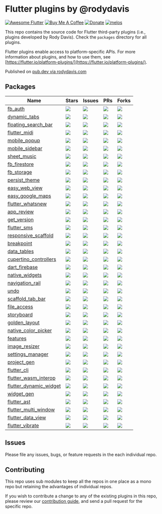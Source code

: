 # Flutter plugins by @rodydavis

[![Awesome Flutter](https://img.shields.io/badge/Awesome-Flutter-blue.svg?longCache=true&style=flat-square)](https://github.com/Solido/awesome-flutter)
[![Buy Me A Coffee](https://img.shields.io/badge/Donate-Buy%20Me%20A%20Coffee-yellow.svg)](https://www.buymeacoffee.com/rodydavis)
[![Donate](https://img.shields.io/badge/Donate-PayPal-green.svg)](https://www.paypal.com/cgi-bin/webscr?cmd=_s-xclick&hosted_button_id=WSH3GVC49GNNJ)
[![melos](https://img.shields.io/badge/maintained%20with-melos-f700ff.svg?style=flat-square)](https://github.com/invertase/melos)

This repo contains the source code for
Flutter third-party plugins (i.e., plugins developed by Rody Davis).
Check the `packages` directory for all plugins.

Flutter plugins enable access to platform-specific APIs. For more information
about plugins, and how to use them, see
[https://flutter.io/platform-plugins/](https://flutter.io/platform-plugins/).

Published on [pub.dev via rodydavis.com](https://pub.dev/publishers/rodydavis.com/packages)

## Packages

<!-- START_PACKAGES -->
| Name | Stars | Issues | PRs | Forks |
| --- | --- | --- |--- |--- |
| [fb_auth](https://github.com/rodydavis/fb_auth) |  ![](https://img.shields.io/github/stars/rodydavis/fb_auth) | ![](https://img.shields.io/github/issues/rodydavis/fb_auth) | ![](https://img.shields.io/github/issues-pr/rodydavis/fb_auth) | ![](https://img.shields.io/github/forks/rodydavis/fb_auth) |
| [dynamic_tabs](https://github.com/rodydavis/dynamic_tabs) |  ![](https://img.shields.io/github/stars/rodydavis/dynamic_tabs) | ![](https://img.shields.io/github/issues/rodydavis/dynamic_tabs) | ![](https://img.shields.io/github/issues-pr/rodydavis/dynamic_tabs) | ![](https://img.shields.io/github/forks/rodydavis/dynamic_tabs) |
| [floating_search_bar](https://github.com/rodydavis/floating_search_bar) |  ![](https://img.shields.io/github/stars/rodydavis/floating_search_bar) | ![](https://img.shields.io/github/issues/rodydavis/floating_search_bar) | ![](https://img.shields.io/github/issues-pr/rodydavis/floating_search_bar) | ![](https://img.shields.io/github/forks/rodydavis/floating_search_bar) |
| [flutter_midi](https://github.com/rodydavis/flutter_midi) |  ![](https://img.shields.io/github/stars/rodydavis/flutter_midi) | ![](https://img.shields.io/github/issues/rodydavis/flutter_midi) | ![](https://img.shields.io/github/issues-pr/rodydavis/flutter_midi) | ![](https://img.shields.io/github/forks/rodydavis/flutter_midi) |
| [mobile_popup](https://github.com/rodydavis/mobile_popup) |  ![](https://img.shields.io/github/stars/rodydavis/mobile_popup) | ![](https://img.shields.io/github/issues/rodydavis/mobile_popup) | ![](https://img.shields.io/github/issues-pr/rodydavis/mobile_popup) | ![](https://img.shields.io/github/forks/rodydavis/mobile_popup) |
| [mobile_sidebar](https://github.com/rodydavis/mobile_sidebar) |  ![](https://img.shields.io/github/stars/rodydavis/mobile_sidebar) | ![](https://img.shields.io/github/issues/rodydavis/mobile_sidebar) | ![](https://img.shields.io/github/issues-pr/rodydavis/mobile_sidebar) | ![](https://img.shields.io/github/forks/rodydavis/mobile_sidebar) |
| [sheet_music](https://github.com/rodydavis/sheet_music) |  ![](https://img.shields.io/github/stars/rodydavis/sheet_music) | ![](https://img.shields.io/github/issues/rodydavis/sheet_music) | ![](https://img.shields.io/github/issues-pr/rodydavis/sheet_music) | ![](https://img.shields.io/github/forks/rodydavis/sheet_music) |
| [fb_firestore](https://github.com/rodydavis/fb_firestore) |  ![](https://img.shields.io/github/stars/rodydavis/fb_firestore) | ![](https://img.shields.io/github/issues/rodydavis/fb_firestore) | ![](https://img.shields.io/github/issues-pr/rodydavis/fb_firestore) | ![](https://img.shields.io/github/forks/rodydavis/fb_firestore) |
| [fb_storage](https://github.com/rodydavis/fb_storage) |  ![](https://img.shields.io/github/stars/rodydavis/fb_storage) | ![](https://img.shields.io/github/issues/rodydavis/fb_storage) | ![](https://img.shields.io/github/issues-pr/rodydavis/fb_storage) | ![](https://img.shields.io/github/forks/rodydavis/fb_storage) |
| [persist_theme](https://github.com/fluttercommunity/persist_theme) |  ![](https://img.shields.io/github/stars/fluttercommunity/persist_theme) | ![](https://img.shields.io/github/issues/fluttercommunity/persist_theme) | ![](https://img.shields.io/github/issues-pr/fluttercommunity/persist_theme) | ![](https://img.shields.io/github/forks/fluttercommunity/persist_theme) |
| [easy_web_view](https://github.com/rodydavis/easy_web_view) |  ![](https://img.shields.io/github/stars/rodydavis/easy_web_view) | ![](https://img.shields.io/github/issues/rodydavis/easy_web_view) | ![](https://img.shields.io/github/issues-pr/rodydavis/easy_web_view) | ![](https://img.shields.io/github/forks/rodydavis/easy_web_view) |
| [easy_google_maps](https://github.com/rodydavis/easy_google_maps) |  ![](https://img.shields.io/github/stars/rodydavis/easy_google_maps) | ![](https://img.shields.io/github/issues/rodydavis/easy_google_maps) | ![](https://img.shields.io/github/issues-pr/rodydavis/easy_google_maps) | ![](https://img.shields.io/github/forks/rodydavis/easy_google_maps) |
| [flutter_whatsnew](https://github.com/fluttercommunity/flutter_whatsnew) |  ![](https://img.shields.io/github/stars/fluttercommunity/flutter_whatsnew) | ![](https://img.shields.io/github/issues/fluttercommunity/flutter_whatsnew) | ![](https://img.shields.io/github/issues-pr/fluttercommunity/flutter_whatsnew) | ![](https://img.shields.io/github/forks/fluttercommunity/flutter_whatsnew) |
| [app_review](https://github.com/fluttercommunity/app_review) |  ![](https://img.shields.io/github/stars/fluttercommunity/app_review) | ![](https://img.shields.io/github/issues/fluttercommunity/app_review) | ![](https://img.shields.io/github/issues-pr/fluttercommunity/app_review) | ![](https://img.shields.io/github/forks/fluttercommunity/app_review) |
| [get_version](https://github.com/fluttercommunity/get_version) |  ![](https://img.shields.io/github/stars/fluttercommunity/get_version) | ![](https://img.shields.io/github/issues/fluttercommunity/get_version) | ![](https://img.shields.io/github/issues-pr/fluttercommunity/get_version) | ![](https://img.shields.io/github/forks/fluttercommunity/get_version) |
| [flutter_sms](https://github.com/fluttercommunity/flutter_sms) |  ![](https://img.shields.io/github/stars/fluttercommunity/flutter_sms) | ![](https://img.shields.io/github/issues/fluttercommunity/flutter_sms) | ![](https://img.shields.io/github/issues-pr/fluttercommunity/flutter_sms) | ![](https://img.shields.io/github/forks/fluttercommunity/flutter_sms) |
| [responsive_scaffold](https://github.com/fluttercommunity/responsive_scaffold) |  ![](https://img.shields.io/github/stars/fluttercommunity/responsive_scaffold) | ![](https://img.shields.io/github/issues/fluttercommunity/responsive_scaffold) | ![](https://img.shields.io/github/issues-pr/fluttercommunity/responsive_scaffold) | ![](https://img.shields.io/github/forks/fluttercommunity/responsive_scaffold) |
| [breakpoint](https://github.com/fluttercommunity/breakpoint) |  ![](https://img.shields.io/github/stars/fluttercommunity/breakpoint) | ![](https://img.shields.io/github/issues/fluttercommunity/breakpoint) | ![](https://img.shields.io/github/issues-pr/fluttercommunity/breakpoint) | ![](https://img.shields.io/github/forks/fluttercommunity/breakpoint) |
| [data_tables](https://github.com/rodydavis/data_tables) |  ![](https://img.shields.io/github/stars/rodydavis/data_tables) | ![](https://img.shields.io/github/issues/rodydavis/data_tables) | ![](https://img.shields.io/github/issues-pr/rodydavis/data_tables) | ![](https://img.shields.io/github/forks/rodydavis/data_tables) |
| [cupertino_controllers](https://github.com/rodydavis/cupertino_controllers) |  ![](https://img.shields.io/github/stars/rodydavis/cupertino_controllers) | ![](https://img.shields.io/github/issues/rodydavis/cupertino_controllers) | ![](https://img.shields.io/github/issues-pr/rodydavis/cupertino_controllers) | ![](https://img.shields.io/github/forks/rodydavis/cupertino_controllers) |
| [dart_firebase](https://github.com/rodydavis/dart_firebase) |  ![](https://img.shields.io/github/stars/rodydavis/dart_firebase) | ![](https://img.shields.io/github/issues/rodydavis/dart_firebase) | ![](https://img.shields.io/github/issues-pr/rodydavis/dart_firebase) | ![](https://img.shields.io/github/forks/rodydavis/dart_firebase) |
| [native_widgets](https://github.com/fluttercommunity/native_widgets) |  ![](https://img.shields.io/github/stars/fluttercommunity/native_widgets) | ![](https://img.shields.io/github/issues/fluttercommunity/native_widgets) | ![](https://img.shields.io/github/issues-pr/fluttercommunity/native_widgets) | ![](https://img.shields.io/github/forks/fluttercommunity/native_widgets) |
| [navigation_rail](https://github.com/rodydavis/navigation_rail) |  ![](https://img.shields.io/github/stars/rodydavis/navigation_rail) | ![](https://img.shields.io/github/issues/rodydavis/navigation_rail) | ![](https://img.shields.io/github/issues-pr/rodydavis/navigation_rail) | ![](https://img.shields.io/github/forks/rodydavis/navigation_rail) |
| [undo](https://github.com/rodydavis/undo) |  ![](https://img.shields.io/github/stars/rodydavis/undo) | ![](https://img.shields.io/github/issues/rodydavis/undo) | ![](https://img.shields.io/github/issues-pr/rodydavis/undo) | ![](https://img.shields.io/github/forks/rodydavis/undo) |
| [scaffold_tab_bar](https://github.com/rodydavis/scaffold_tab_bar) |  ![](https://img.shields.io/github/stars/rodydavis/scaffold_tab_bar) | ![](https://img.shields.io/github/issues/rodydavis/scaffold_tab_bar) | ![](https://img.shields.io/github/issues-pr/rodydavis/scaffold_tab_bar) | ![](https://img.shields.io/github/forks/rodydavis/scaffold_tab_bar) |
| [file_access](https://github.com/rodydavis/file_access) |  ![](https://img.shields.io/github/stars/rodydavis/file_access) | ![](https://img.shields.io/github/issues/rodydavis/file_access) | ![](https://img.shields.io/github/issues-pr/rodydavis/file_access) | ![](https://img.shields.io/github/forks/rodydavis/file_access) |
| [storyboard](https://github.com/rodydavis/storyboard) |  ![](https://img.shields.io/github/stars/rodydavis/storyboard) | ![](https://img.shields.io/github/issues/rodydavis/storyboard) | ![](https://img.shields.io/github/issues-pr/rodydavis/storyboard) | ![](https://img.shields.io/github/forks/rodydavis/storyboard) |
| [golden_layout](https://github.com/rodydavis/golden_layout) |  ![](https://img.shields.io/github/stars/rodydavis/golden_layout) | ![](https://img.shields.io/github/issues/rodydavis/golden_layout) | ![](https://img.shields.io/github/issues-pr/rodydavis/golden_layout) | ![](https://img.shields.io/github/forks/rodydavis/golden_layout) |
| [native_color_picker](https://github.com/rodydavis/native_color_picker) |  ![](https://img.shields.io/github/stars/rodydavis/native_color_picker) | ![](https://img.shields.io/github/issues/rodydavis/native_color_picker) | ![](https://img.shields.io/github/issues-pr/rodydavis/native_color_picker) | ![](https://img.shields.io/github/forks/rodydavis/native_color_picker) |
| [features](https://github.com/rodydavis/features) |  ![](https://img.shields.io/github/stars/rodydavis/features) | ![](https://img.shields.io/github/issues/rodydavis/features) | ![](https://img.shields.io/github/issues-pr/rodydavis/features) | ![](https://img.shields.io/github/forks/rodydavis/features) |
| [image_resizer](https://github.com/rodydavis/image_resizer) |  ![](https://img.shields.io/github/stars/rodydavis/image_resizer) | ![](https://img.shields.io/github/issues/rodydavis/image_resizer) | ![](https://img.shields.io/github/issues-pr/rodydavis/image_resizer) | ![](https://img.shields.io/github/forks/rodydavis/image_resizer) |
| [settings_manager](https://github.com/rodydavis/settings_manager) |  ![](https://img.shields.io/github/stars/rodydavis/settings_manager) | ![](https://img.shields.io/github/issues/rodydavis/settings_manager) | ![](https://img.shields.io/github/issues-pr/rodydavis/settings_manager) | ![](https://img.shields.io/github/forks/rodydavis/settings_manager) |
| [project_gen](https://github.com/rodydavis/project_gen) |  ![](https://img.shields.io/github/stars/rodydavis/project_gen) | ![](https://img.shields.io/github/issues/rodydavis/project_gen) | ![](https://img.shields.io/github/issues-pr/rodydavis/project_gen) | ![](https://img.shields.io/github/forks/rodydavis/project_gen) |
| [flutter_cli](https://github.com/rodydavis/flutter_cli) |  ![](https://img.shields.io/github/stars/rodydavis/flutter_cli) | ![](https://img.shields.io/github/issues/rodydavis/flutter_cli) | ![](https://img.shields.io/github/issues-pr/rodydavis/flutter_cli) | ![](https://img.shields.io/github/forks/rodydavis/flutter_cli) |
| [flutter_wasm_interop](https://github.com/rodydavis/flutter_wasm_interop) |  ![](https://img.shields.io/github/stars/rodydavis/flutter_wasm_interop) | ![](https://img.shields.io/github/issues/rodydavis/flutter_wasm_interop) | ![](https://img.shields.io/github/issues-pr/rodydavis/flutter_wasm_interop) | ![](https://img.shields.io/github/forks/rodydavis/flutter_wasm_interop) |
| [flutter_dynamic_widget](https://github.com/rodydavis/flutter_dynamic_widget) |  ![](https://img.shields.io/github/stars/rodydavis/flutter_dynamic_widget) | ![](https://img.shields.io/github/issues/rodydavis/flutter_dynamic_widget) | ![](https://img.shields.io/github/issues-pr/rodydavis/flutter_dynamic_widget) | ![](https://img.shields.io/github/forks/rodydavis/flutter_dynamic_widget) |
| [widget_gen](https://github.com/rodydavis/widget_gen) |  ![](https://img.shields.io/github/stars/rodydavis/widget_gen) | ![](https://img.shields.io/github/issues/rodydavis/widget_gen) | ![](https://img.shields.io/github/issues-pr/rodydavis/widget_gen) | ![](https://img.shields.io/github/forks/rodydavis/widget_gen) |
| [flutter_ast](https://github.com/rodydavis/flutter_ast) |  ![](https://img.shields.io/github/stars/rodydavis/flutter_ast) | ![](https://img.shields.io/github/issues/rodydavis/flutter_ast) | ![](https://img.shields.io/github/issues-pr/rodydavis/flutter_ast) | ![](https://img.shields.io/github/forks/rodydavis/flutter_ast) |
| [flutter_multi_window](https://github.com/rodydavis/flutter_multi_window) |  ![](https://img.shields.io/github/stars/rodydavis/flutter_multi_window) | ![](https://img.shields.io/github/issues/rodydavis/flutter_multi_window) | ![](https://img.shields.io/github/issues-pr/rodydavis/flutter_multi_window) | ![](https://img.shields.io/github/forks/rodydavis/flutter_multi_window) |
| [flutter_data_view](https://github.com/rodydavis/flutter_data_view) |  ![](https://img.shields.io/github/stars/rodydavis/flutter_data_view) | ![](https://img.shields.io/github/issues/rodydavis/flutter_data_view) | ![](https://img.shields.io/github/issues-pr/rodydavis/flutter_data_view) | ![](https://img.shields.io/github/forks/rodydavis/flutter_data_view) |
| [flutter_vibrate](https://github.com/rodydavis/flutter_vibrate) |  ![](https://img.shields.io/github/stars/rodydavis/flutter_vibrate) | ![](https://img.shields.io/github/issues/rodydavis/flutter_vibrate) | ![](https://img.shields.io/github/issues-pr/rodydavis/flutter_vibrate) | ![](https://img.shields.io/github/forks/rodydavis/flutter_vibrate) |
<!-- END_PACKAGES -->

## Issues

Please file any issues, bugs, or feature requests in the each individual repo.

## Contributing

This repo uses sub modules to keep all the repos in one place as a mono repo but retaining the advantages of individual repos.

If you wish to contribute a change to any of the existing plugins in this repo,
please review our [contribution guide](https://github.com/rodydavis/plugins/blob/master/CONTRIBUTING.md),
and send a pull request for the specific repo.
